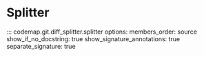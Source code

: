 # Splitter

::: codemap.git.diff_splitter.splitter
    options:
      members_order: source
      show_if_no_docstring: true
      show_signature_annotations: true
      separate_signature: true

